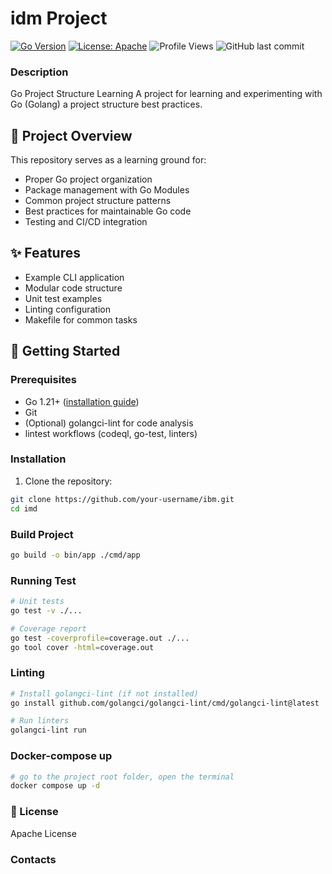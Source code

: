 # idm Project

[![Go Version](https://img.shields.io/badge/go-%3E%3D1.21-blue.svg)](https://golang.org/)
[![License: Apache](https://img.shields.io/badge/License-Apache-yellow.svg)](https://opensource.org/licenses/Apache)
![Profile Views](https://komarev.com/ghpvc/?username=LupusGrey7&color=blue&style=flat-square)
![GitHub last commit](https://img.shields.io/github/last-commit/LupusGrey7/idm?logo=github)


### Description
Go Project Structure Learning
A project for learning and experimenting with Go (Golang) a project structure best practices.

## 📖 Project Overview

This repository serves as a learning ground for:
- Proper Go project organization
- Package management with Go Modules
- Common project structure patterns
- Best practices for maintainable Go code
- Testing and CI/CD integration

## ✨ Features
- Example CLI application
- Modular code structure
- Unit test examples
- Linting configuration
- Makefile for common tasks

## 🚀 Getting Started

### Prerequisites
- Go 1.21+ ([installation guide](https://go.dev/doc/install))
- Git
- (Optional) golangci-lint for code analysis
- lintest workflows (codeql, go-test, linters)

### Installation
1. Clone the repository:
```bash
git clone https://github.com/your-username/ibm.git
cd imd
```
### Build Project

```bash
go build -o bin/app ./cmd/app
```

### Running Test
```bash
# Unit tests
go test -v ./...

# Coverage report
go test -coverprofile=coverage.out ./...
go tool cover -html=coverage.out
```

### Linting
```bash
# Install golangci-lint (if not installed)
go install github.com/golangci/golangci-lint/cmd/golangci-lint@latest

# Run linters
golangci-lint run
```

### Docker-compose up
```bash
# go to the project root folder, open the terminal
docker compose up -d
```

### 📄 License
Apache License

### Contacts

